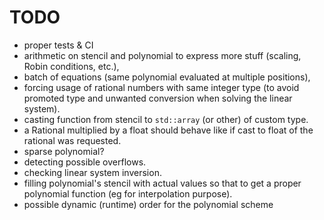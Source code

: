 
# TODO

- proper tests & CI
- arithmetic on stencil and polynomial to express more stuff (scaling, Robin conditions, etc.),
- batch of equations (same polynomial evaluated at multiple positions),
- forcing usage of rational numbers with same integer type (to avoid promoted type and unwanted conversion when solving the linear system).
- casting function from stencil to `std::array` (or other) of custom type.
- a Rational multiplied by a float should behave like if cast to float of the rational was requested.
- sparse polynomial? 
- detecting possible overflows.
- checking linear system inversion.
- filling polynomial's stencil with actual values so that to get a proper polynomial function (eg for interpolation purpose).
- possible dynamic (runtime) order for the polynomial scheme